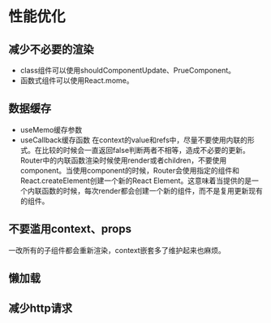 # 性能优化

## 减少不必要的渲染
- class组件可以使用shouldComponentUpdate、PrueComponent。
- 函数式组件可以使用React.mome。

## 数据缓存
- useMemo缓存参数
- useCallback缓存函数
在context的value和refs中，尽量不要使用内联的形式。在比较的时候会一直返回false判断两者不相等，造成不必要的更新。  
Router中的内联函数渲染时候使用render或者children，不要使用component。当使用component的时候，Router会使用指定的组件和React.createElement创建一个新的React Element。这意味着当提供的是一个内联函数的时候，每次render都会创建一个新的组件，而不是复用更新现有的组件。

## 不要滥用context、props
一改所有的子组件都会重新渲染，context嵌套多了维护起来也麻烦。

## 懒加载

## 减少http请求

 